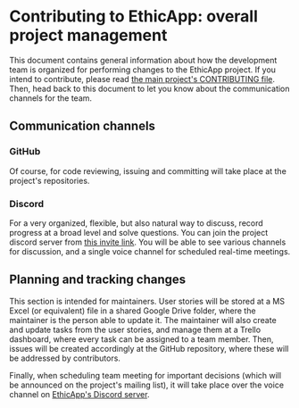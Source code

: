 # Contributing to EthicApp: overall project management

<!-- TODO: make sure to update the link to the CONTRIBUTING doc for when it is merged into master branch! -->

This document contains general information about how the development team is organized for performing changes to the EthicApp project. If you intend to contribute, please read [the main project's CONTRIBUTING file](https://github.com/EthicApp-Development/ethicapp-main/blob/ci-config/CONTRIBUTING.md). Then, head back to this document to let you know about the communication channels for the team.

## Communication channels

### GitHub

Of course, for code reviewing, issuing and committing will take place at the project's repositories.

### Discord

For a very organized, flexible, but also natural way to discuss, record progress at a broad level and solve questions. You can join the project discord server from [this invite link](https://discord.gg/SwA7MVgu). You will be able to see various channels for discussion, and a single voice channel for scheduled real-time meetings.

<!-- ### Mailing list
A mailing list, where important announcements, such as scheduled real-time meetings, are delivered to all contributors of the project. -->
<!-- TODO: setup a way to subscribe to the mailing list. Cannot use Google Groups, due Uandes' Gsuite settings... Besides, there are no free and reliable alternatives to Google Groups... -->

## Planning and tracking changes

This section is intended for maintainers. User stories will be stored at a MS Excel (or equivalent) file in a shared Google Drive folder, where the maintainer is the person able to update it. The maintainer will also create and update tasks from the user stories, and manage them at a Trello dashboard, where every task can be assigned to a team member. Then, issues will be created accordingly at the GitHub repository, where these will be addressed by contributors.

Finally, when scheduling team meeting for important decisions (which will be announced on the project's mailing list), it will take place over the voice channel on [EthicApp's Discord server](https://discord.gg/SwA7MVgu).
